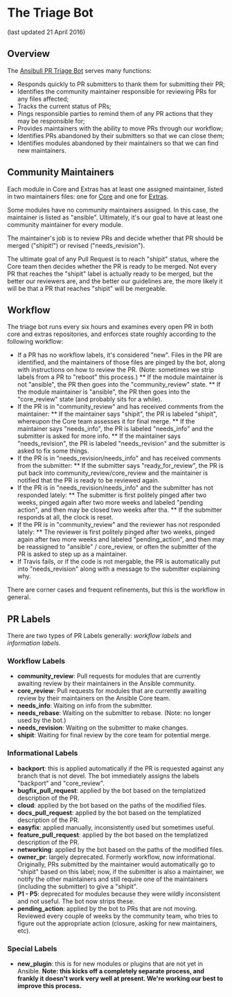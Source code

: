 # The Triage Bot

(last updated 21 April 2016)

## Overview

The [Ansibull PR Triage Bot](https://github.com/ansible/ansibullbot/blob/master/triage.py) serves many functions:
* Responds quickly to PR submitters to thank them for submitting their PR;
* Identifies the community maintainer responsible for reviewing PRs for any files affected;
* Tracks the current status of PRs;
* Pings responsible parties to remind them of any PR actions that they may be responsible for;
* Provides maintainers with the ability to move PRs through our workflow;
* Identifies PRs abandoned by their submitters so that we can close them;
* Identifies modules abandoned by their maintainers so that we can find new maintainers.

## Community Maintainers

Each module in Core and Extras has at least one assigned maintainer, listed in two maintainers files: one for [Core](https://github.com/ansible/ansibullbot/blob/master/MAINTAINERS-CORE.txt) and one for [Extras](https://github.com/ansible/ansibullbot/blob/master/MAINTAINERS-CORE.txt). 

Some modules have no community maintainers assigned. In this case, the maintainer is listed as "ansible". Ultimately, it's our goal to have at least one community maintainer for every module.

The maintainer's job is to review PRs and decide whether that PR should be merged ("shipit!") or revised ("needs_revision"). 

The ultimate goal of any Pull Request is to reach "shipit" status, where the Core team then decides whether the PR is ready to be merged. Not every PR that reaches the "shipit" label is actually ready to be merged, but the better our reviewers are, and the better our guidelines are, the more likely it will be that a PR that reaches "shipit" will be mergeable.

## Workflow 

The triage bot runs every six hours and examines every open PR in both core and extras repositories, and enforces state roughly according to the following workflow:

* If a PR has no workflow labels, it's considered "new".  Files in the PR are identified, and the maintainers of those files are pinged by the bot, along with instructions on how to review the PR.  (Note: sometimes we strip labels from a PR to "reboot" this process.)
** If the module maintainer is not "ansible", the PR then goes into the "community_review" state.
** If the module maintainer is "ansible", the PR then goes into the "core_review" state (and probably sits for a while).
* If the PR is in "community_review" and has received comments from the maintainer:
** If the maintainer says "shipit", the PR is labeled "shipit", whereupon the Core team assesses it for final merge.
** If the maintainer says "needs_info", the PR is labeled "needs_info" and the submitter is asked for more info.
** If the maintainer says "needs_revision", the PR is labeled "needs_revision" and the submitter is asked to fix some things.
* If the PR is in "needs_revision/needs_info" and has received comments from the submitter:
** If the submitter says "ready_for_review", the PR is put back into community_review/core_review and the maintainer is notified that the PR is ready to be reviewed again.
* If the PR is in "needs_revision/needs_info" and the submitter has not responded lately:
** The submitter is first politely pinged after two weeks, pinged again after two more weeks and labeled "pending action", and then may be closed two weeks after tha.
** If the submitter responds at all, the clock is reset.
* If the PR is in "community_review" and the reviewer has not responded lately:
** The reviewer is first politely pinged after two weeks, pinged again after two more weeks and labeled "pending_action", and then may be reassigned to "ansible" / core_review, or often the submitter of the PR is asked to step up as a maintainer.
* If Travis fails, or if the code is not mergable, the PR is automatically put into "needs_revision" along with a message to the submitter explaining why.

There are corner cases and frequent refinements, but this is the workflow in general. 

## PR Labels

There are two types of PR Labels generally: _workflow labels_ and _information labels_.

### Workflow Labels
* __community_review__: Pull requests for modules that are currently awaiting review by their maintainers in the Ansible community.
* __core_review__: Pull requests for modules that are currently awaiting review by their maintainers on the Ansible Core team.
* __needs_info__: Waiting on info from the submitter.
* __needs_rebase__: Waiting on the submitter to rebase. (Note: no longer used by the bot.)
* __needs_revision__: Waiting on the submitter to make changes.
* __shipit__: Waiting for final review by the core team for potential merge. 

### Informational Labels
* __backport__: this is applied automatically if the PR is requested against any branch that is not devel. The bot immediately assigns the labels "backport" and "core_review".
* __bugfix_pull_request__: applied by the bot based on the templatized description of the PR.
* __cloud__: applied by the bot based on the paths of the modified files.
* __docs_pull_request__: applied by the bot based on the templatized description of the PR.
* __easyfix__: applied manually, inconsistently used but sometimes useful.
* __feature_pull_request__: applied by the bot based on the templatized description of the PR.
* __networking__: applied by the bot based on the paths of the modified files.
* __owner_pr__: largely deprecated. Formerly workflow, now informational. Originally, PRs submitted by the maintainer would automatically go to "shipit" based on this label; now, if the submitter is also a maintainer, we notify the other maintainers and still require one of the maintainers (including the submitter) to give a "shipit".
* __P1 - P5__: deprecated for modules because they were wildly inconsistent and not useful. The bot now strips these.
* __pending_action__: applied by the bot to PRs that are not moving. Reviewed every couple of weeks by the community team, who tries to figure out the appropriate action (closure, asking for new maintainers, etc).

### Special Labels
* __new_plugin__: this is for new modules or plugins that are not yet in Ansible. __Note: this kicks off a completely separate process, and frankly it doesn't work very well at present. We're working our best to improve this process.__

